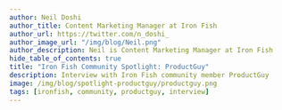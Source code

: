 ```yaml
---
author: Neil Doshi
author_title: Content Marketing Manager at Iron Fish
author_url: https://twitter.com/n_doshi_
author_image_url: "/img/blog/Neil.png"
author_description: Neil is Content Marketing Manager at Iron Fish
hide_table_of_contents: true
title: "Iron Fish Community Spotlight: ProductGuy"
description: Interview with Iron Fish community member ProductGuy
image: /img/blog/spotlight-productguy/productguy.png
tags: [ironfish, community, productguy, interview]
---
```


